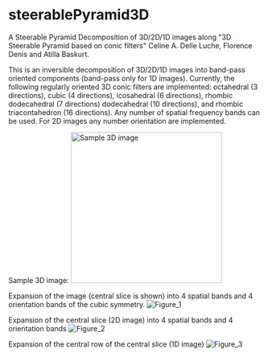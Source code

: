 # steerablePyramid3D
A Steerable Pyramid Decomposition of 3D/2D/1D images along "3D Steerable Pyramid based on conic filters"
Celine A. Delle Luche, Florence Denis and Atilla Baskurt. 

This is an inversible decomposition of 3D/2D/1D images into band-pass oriented components (band-pass only for 1D images). Currently, the following regularly oriented 3D conic filters are implemented: octahedral (3 directions), cubic (4 directions), icosahedral (6 directions), rhombic dodecahedral (7 directions) dodecahedral (10 directions), and rhombic triacontahedron (16 directions). Any number of spatial frequency bands can be used. For 2D images any number orientation are implemented.

Sample 3D image:
<img width="300" alt="Sample 3D image" src="https://github.com/user-attachments/assets/4bef7169-14e4-40c8-985f-c5bd18d43d09" />

Expansion of the image (central slice is shown) into 4 spatial bands and 4 orientation bands of the cubic symmetry. 
![Figure_1](https://github.com/user-attachments/assets/fca25ed0-012f-4ede-be72-dae28a472e28)

Expansion of the central slice (2D image) into 4 spatial bands and 4 orientation bands
![Figure_2](https://github.com/user-attachments/assets/3bcd3253-f008-429b-855b-2ee6a865cf9e)

Expansion of the central row of the central slice (1D image)
![Figure_3](https://github.com/user-attachments/assets/4f67aecd-b829-4ba6-bec3-8e6c07e15fb6)
